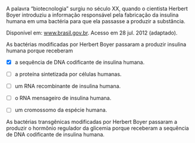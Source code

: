 

A palavra “biotecnologia” surgiu no século XX, quando o cientista Herbert Boyer introduziu a informação responsável pela fabricação da insulina humana em uma bactéria para que ela passasse a produzir a substância.

Disponível em: www.brasil.gov.br. Acesso em 28 jul. 2012 (adaptado).

As bactérias modificadas por Herbert Boyer passaram a produzir insulina humana porque receberam



- [x] a sequência de DNA codificante de insulina humana.
- [ ] a proteína sintetizada por células humanas.
- [ ] um RNA recombinante de insulina humana.
- [ ] o RNA mensageiro de insulina humana.
- [ ] um cromossomo da espécie humana.


As bactérias transgênicas modificadas por Herbert Boyer passaram a produzir o hormônio regulador da glicemia porque receberam a sequência de DNA codificante de insulina humana.

        